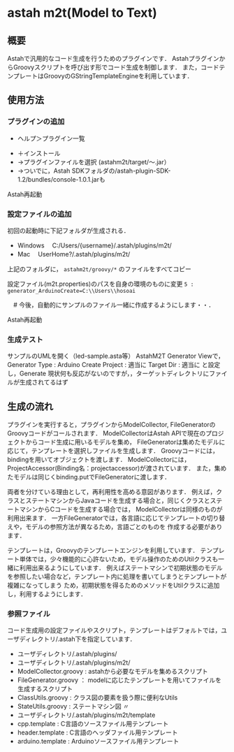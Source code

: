 # astah m2t(Model to Text)

## 概要
Astahで汎用的なコード生成を行うためのプラグインです．
AstahプラグインからGroovyスクリプトを呼び出す形でコード生成を制御します．
また，コードテンプレートはGroovyのGStringTemplateEngineを利用しています．

## 使用方法
### プラグインの追加
 - ヘルプ＞プラグイン一覧
  + ＋インストール
  + →プラグインファイルを選択 (astahm2t/target/～.jar）
  + →ついでに，Astah SDKフォルダの/astah-plugin-SDK-1.2/bundles/console-1.0.1.jarも

Astah再起動

### 設定ファイルの追加

初回の起動時に下記フォルダが生成される．

 - Windows
　C:/Users/{username}/.astah/plugins/m2t/
 - Mac
　UserHome?/.astah/plugins/m2t/

上記のフォルダに，
`astahm2t/groovy/*`
のファイルをすべてコピー

設定ファイル(m2t.properties)のパスを自身の環境のものに変更
`5 : generator_ArduinoCreate=C:\\Users\\hosoai`

　# 今後，自動的にサンプルのファイル一緒に作成するようにします・・．

Astah再起動

### 生成テスト
サンプルのUMLを開く（led-sample.asta等）
AstahM2T Generator Viewで，
Generator Type : Arduino Create
Project : 適当に
Target Dir : 適当に
と設定し，Generate
現状何も反応がないのですが，，ターゲットディレクトリにファイルが生成されてるはず



## 生成の流れ
プラグインを実行すると，プラグインからModelCollector, FileGeneratorのGroovyコードがコールされます．
ModelCollectorはAstah APIで現在のプロジェクトからコード生成に用いるモデルを集め，
FileGeneratorは集めたモデルに応じて，テンプレートを選択しファイルを生成します．
Groovyコードには，bindingを用いてオブジェクトを渡します．
ModelCollectorには，ProjectAccessor(Binding名：projectaccessor)が渡されています．
また，集めたモデルは同じくbinding.putでFileGeneratorに渡します．

両者を分けている理由として，再利用性を高める意図があります．
例えば，クラスとステートマシンからJavaコードを生成する場合と，同じくクラスとステートマシンからCコードを生成する場合では，
ModelCollectorは同様のものが利用出来ます．
一方FileGeneratorでは，各言語に応じてテンプレートの切り替えや，モデルの参照方法が異なるため，言語ごとのものを
作成する必要があります．

テンプレートは，Groovyのテンプレートエンジンを利用しています．
テンプレート単体では，少々機能的に心許ないため，モデル操作のためのUtilクラスも一緒に利用出来るようにしています．
例えばステートマシンで初期状態のモデルを参照したい場合など，テンプレート内に処理を書いてしまうとテンプレートが複雑になってしまう
ため，初期状態を得るためのメソッドをUtilクラスに追加し，利用するようにします．

### 参照ファイル
コード生成用の設定ファイルやスクリプト，テンプレートはデフォルトでは，ユーザディレクトリ/.astah下を指定しています．

- ユーザディレクトリ/.astah/plugins/
- ユーザディレクトリ/.astah/plugins/m2t/
 - ModelCollector.groovy : astahから必要なモデルを集めるスクリプト
 - FileGenerator.groovy ： modelに応じたテンプレートを用いてファイルを生成するスクリプト
 - ClassUtils.groovy : クラス図の要素を扱う際に便利なUtils
 - StateUtils.groovy : ステートマシン図 〃
- ユーザディレクトリ/.astah/plugins/m2t/template
 - cpp.template : C言語のソースファイル用テンプレート
 - header.template : C言語のヘッダファイル用テンプレート
 - arduino.template : Arduinoソースファイル用テンプレート
